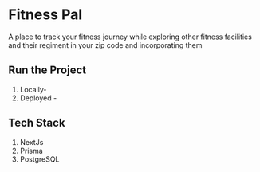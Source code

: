 # Fitness Pal 

A place to track your fitness journey while exploring other fitness facilities and their regiment in your zip code and incorporating them 

## Run the Project 

1. Locally-
2. Deployed -

## Tech Stack

1. NextJs
2. Prisma
3. PostgreSQL
   
